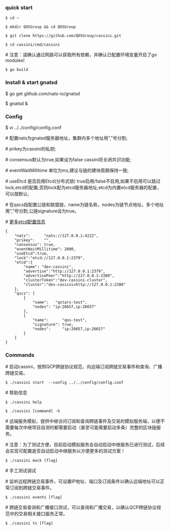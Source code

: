 
### quick start

```
$ cd ~

$ mkdir QOSGroup && cd QOSGroup

$ git clone https://github.com/QOSGroup/cassini.git

$ cd cassini/cmd/cassini
```

\# 注意：请确认通过网路可以获取所有依赖，并确认已配置环境变量开启了go modules!

```
$ go build
```

### Install & start gnatsd

$ go get github.com/nats-io/gnatsd

$ gnatsd & 

### Config

$ vi ../../config/config.conf

\# 配置nats为gnatsd服务器地址，集群内多个地址用","号分割;  

\# prikey为cassini的私钥; 

\# consensus默认为true,如果设为false cassini将关闭共识功能;

\# eventWaitMillitime 单位为ms,建议与链的建块周期保持一致; 

\# useEtcd 是否启用Etcd(分布式锁) true启用/false不启用,如果不启用可以跳过 lock,etcd的配置,否则lock配为etcd服务器地址,etcd为内置etcd服务器的配置，可以按默认;

\# 在qscs段配置公链和联盟链，name为链名称，nodes为链节点地址，多个地址用“,”号分割,公链signature设为true。

\# [更多etcd配置信息](./etcd_config.md)
```
{
    "nats":      "nats://127.0.0.1:4222",
    "prikey":    "", 
    "consensus": true,
    "eventWaitMillitime": 2000,
    "useEtcd":true,
    "lock":"etcd://127.0.0.1:2379",
    "etcd":{
        "name": "dev-cassini",
        "advertise":"http://127.0.0.1:2379",
        "advertisePeer":"http://127.0.0.1:2380",
        "clusterToken":"dev-cassini-cluster",
        "cluster":"dev-cassini=http://127.0.0.1:2380"
    },
    "qscs": [
        {
            "name":   "qstars-test",
            "nodes": "ip:26657,ip:26657"
        },
        {
            "name":      "qos-test",
            "signature": true,
            "nodes":     "ip:26657,ip:26657"
        }
    ]
}
```

### Commands

\# 启动cassini，按照QCP跨链协议规范，向远端订阅跨链交易事件和查询、广播跨链交易。

```
$ ./cassini start  --config ../../config/config.conf
```

\# 帮助信息

```
$ ./cassini help

$ ./cassini [command] -h
```

\# 远端服务模拟，提供中继访问订阅和查询跨链事件及交易的模拟服务端，以便不需要每次中继项目自测时都需要启动（甚至可能需要启动多条）完整的区块链服务。

\# 注意：为了测试方便，目前启动模拟服务会自动启动中继服务已进行测试，后续会实现可配置是否自动启动中继服务以方便更多的测试方案！

```
$ ./cassini mock [flag]
```

\# 手工测试调试

\# 监听远程跨链交易事件，可设置IP地址、端口及订阅条件以确认远端地址可以正常订阅到跨链交易事件。

```
$ ./cassini events [flag]
```

\# 跨链交易查询和广播接口测试，可以查询和广播交易，以确认QCP跨链协议规范中的交易相关接口服务正常。

```
$ ./cassini tx [flag]
```

